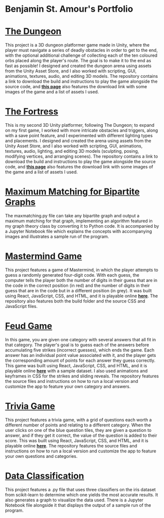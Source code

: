 Benjamin St. Amour's Portfolio
==============================

[The Dungeon](https://github.com/benstamour/dungeon-game)
===========

This project is a 3D dungeon platformer game made in Unity, where the player must navigate a series of deadly obstacles in order to get to the end, with the optional additional challenge of collecting each of the ten coloured orbs placed along the player's route. The goal is to make it to the end as fast as possible! I designed and created the dungeon arena using assets from the Unity Asset Store, and I also worked with scripting, GUI, animations, textures, audio, and editing 3D models. The repository contains a link to download the build and instructions to play the game alongside the source code, and **[this page](https://bensta.epizy.com/dungeon/)** also features the download link with some images of the game and a list of assets I used.

[The Fortress](https://github.com/benstamour/the-fortress)
===========

This is my second 3D Unity platformer, following The Dungeon; to expand on my first game, I worked with more intricate obstacles and triggers, along with a save point feature, and I experimented with different lighting types and placements. I designed and created the arena using assets from the Unity Asset Store, and I also worked with scripting, GUI, animations, textures, audio, lighting, and editing 3D models (sculpting, posing, modifying vertices, and arranging scenes). The repository contains a link to download the build and instructions to play the game alongside the source code, and **[this page](https://bensta.epizy.com/fortress/)** also features the download link with some images of the game and a list of assets I used.

[Maximum Matching for Bipartite Graphs](https://github.com/benstamour/maximum-matching)
=======================================================================================

The maxmatching.py file can take any bipartite graph and output a maximum matching for that graph, implementing an algorithm featured in my graph theory class by converting it to Python code. It is accompanied by a Jupyter Notebook file which explains the concepts with accompanying images and illustrates a sample run of the program.

[Mastermind Game](https://github.com/benstamour/mastermind)
===========================================================

This project features a game of Mastermind, in which the player attempts to guess a randomly generated four-digit code. With each guess, the computer tells the player both the number of digits in their guess that are in the code in the correct position (in red) and the number of digits in their guess that are in the code but in a different position (in grey). It was built using React, JavaScript, CSS, and HTML, and it is playable online **[here](https://bensta.epizy.com/mastermind)**. The repository also features both the build folder and the source CSS and JavaScript files.

[Feud Game](https://github.com/benstamour/feud)
===============================================

In this game, you are given one category with several answers that all fit in that category. The player's goal is to guess each of the answers before accumulating five strikes (incorrect guesses), which ends the game. Each answer has an individual point value associated with it, and the player gets the corresponding amount of points for each answer they guess correctly. This game was built using React, JavaScript, CSS, and HTML, and it is playable online **[here](https://bensta.epizy.com/feud)** with a sample dataset. I also used animations and keyframes in CSS for the strikes and sliding reveals. The repository features the source files and instructions on how to run a local version and customize the app to feature your own category and answers.

[Trivia Game](https://github.com/benstamour/trivia)
===================================================

This project features a trivia game, with a grid of questions each worth a different number of points and relating to a different category. When the user clicks on one of the blue question tiles, they are given a question to answer, and if they get it correct, the value of the question is added to their score. This was built using React, JavaScript, CSS, and HTML, and it is playable online **[here](https://bensta.epizy.com/trivia)**. The repository features the source files and instructions on how to run a local version and customize the app to feature your own questions and categories.

[Data Classification](https://github.com/benstamour/machine-learning)
=====================================================================

This project features a .py file that uses three classifiers on the iris dataset from scikit-learn to determine which one yields the most accurate results. It also generates a graph to visualize the data used. There is a Jupyter Notebook file alongside it that displays the output of a sample run of the program.
